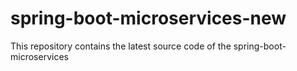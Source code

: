 # spring-boot-microservices-new
This repository contains the latest source code of the spring-boot-microservices
